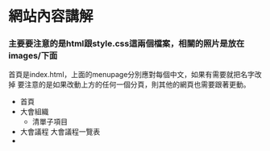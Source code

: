 # 網站內容講解
### 主要要注意的是html跟style.css這兩個檔案，相關的照片是放在images/下面

首頁是index.html，上面的menupage分別應對每個中文，如果有需要就把名字改掉
要注意的是如果改動上方的任何一個分頁，則其他的網頁也需要跟著更動。

- 首頁
- 大會組織
	- 清單子項目
- 大會議程
  大會議程一覽表
- 
